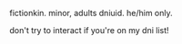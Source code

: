 fictionkin. minor, adults dniuid. he/him only.

don't try to interact if you're on my dni list!

<!---
touyaoi/touyaoi is a ✨ special ✨ repository because its `README.md` (this file) appears on your GitHub profile.
You can click the Preview link to take a look at your changes.
--->
